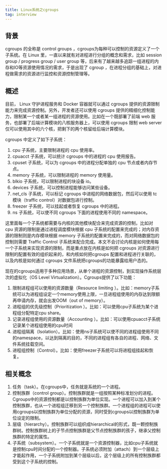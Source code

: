 ```yaml
---
title: Linux系统之cgroups
tag: interview
---
```


## 背景

cgroups 的全称是 control groups ，cgroups为每种可以控制的资源定义了一个子系统。在 Linux 里，一直以来就有对进程进行分组的概念和需求，比如 session group / progress group / user group 等，后来有了越来越多追踪一组进程的内存和IO等资源使用情况的需求，于是出现了 cgroup ，在进程分组的基础上，对进程做需求的资源进行监控和资源控制管理等。

## 概述

目前， Linux 守护进程服务和 Docker 容器就可以通过 cgroups 提供的资源限制能力来完成资源控制。另外，开发者还可以使用 cgroups 提供的精细化控制能力，限制某一个或者某一组进程的资源使用。比如在一个既部署了前端 web 服务，也部署了后端计算模块的八核服务器上，可以使用 cgroups 限制 web server 仅可以使用其中的六个核，把剩下的两个核留给后端计算模块。

cgroups 中定义了如下子系统：
1. cpu 子系统，主要限制进程的 cpu 使用率。
2. cpuacct 子系统，可以统计 cgroups 中的进程的 cpu 使用报告。
3. cpuset 子系统，可以为 cgroups 中的进程分配单独的 cpu 节点或者内存节点。
4. memory 子系统，可以限制进程的 memory 使用量。
5. blkio 子系统，可以限制进程的块设备 io。
6. devices 子系统，可以控制进程能够访问某些设备。
7. net_cls 子系统，可以标记 cgroups 中进程的网络数据包，然后可以使用 tc 模块（traffic control）对数据包进行控制。
8. freezer 子系统，可以挂起或者恢复 cgroups 中的进程。
9. ns 子系统，可以使不同 cgroups 下面的进程使用不同的 namespace。

这里面每一个子系统都需要与内核的其他模块配合来完成资源的控制，比如对 cpu 资源的限制是通过进程调度模块根据 cpu 子系统的配置来完成的；对内存资源的限制则是内存模块根据 memory 子系统的配置来完成的，而对网络数据包的控制则需要 Traffic Control 子系统来配合完成。本文不会讨论内核是如何使用每一个子系统来实现资源的限制，而是重点放在内核是如何把 cgroups 对资源进行限制的配置有效的组织起来的，和内核如何把cgroups 配置和进程进行关联的，以及内核是如何通过 cgroups 文件系统把cgroups的功能暴露给用户态的。

现在的cgroups适用于多种应用场景，从单个进程的资源控制，到实现操作系统层次的虚拟化（OS Level Virtualization）。Cgroups提供了以下功能：
1. 限制进程组可以使用的资源数量（Resource limiting ）。比如：memory子系统可以为进程组设定一个memory使用上限，一旦进程组使用的内存达到限额再申请内存，就会出发OOM（out of memory）。
2. 进程组的优先级控制（Prioritization ）。比如：可以使用cpu子系统为某个进程组分配特定cpu share。
3. 记录进程组使用的资源数量（Accounting ）。比如：可以使用cpuacct子系统记录某个进程组使用的cpu时间
4. 进程组隔离（Isolation）。比如：使用ns子系统可以使不同的进程组使用不同的namespace，以达到隔离的目的，不同的进程组有各自的进程、网络、文件系统挂载空间。
5. 进程组控制（Control）。比如：使用freezer子系统可以将进程组挂起和恢复。

## 相关概念

1. 任务（task）。在cgroups中，任务就是系统的一个进程。
2. 控制族群（control group）。控制族群就是一组按照某种标准划分的进程。Cgroups中的资源控制都是以控制族群为单位实现。一个进程可以加入到某个控制族群，也从一个进程组迁移到另一个控制族群。一个进程组的进程可以使用cgroups以控制族群为单位分配的资源，同时受到cgroups以控制族群为单位设定的限制。
3. 层级（hierarchy）。控制族群可以组织成hierarchical的形式，既一颗控制族群树。控制族群树上的子节点控制族群是父节点控制族群的孩子，继承父控制族群的特定的属性。
4. 子系统（subsystem）。一个子系统就是一个资源控制器，比如cpu子系统就是控制cpu时间分配的一个控制器。子系统必须附加（attach）到一个层级上才能起作用，一个子系统附加到某个层级以后，这个层级上的所有控制族群都受到这个子系统的控制。

